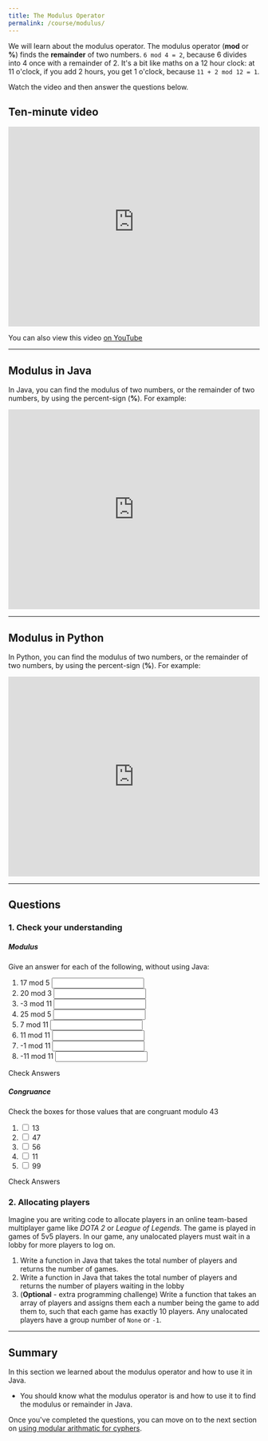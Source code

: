 ```yaml
---
title: The Modulus Operator
permalink: /course/modulus/
---
```


We will learn about the modulus operator. The modulus operator (**mod** or **%**) finds the **remainder** of two numbers. `6 mod 4 = 2`, because 6 divides into 4 once with a remainder of 2. It's a bit like maths on a 12 hour clock: at 11 o'clock, if you add 2 hours, you get 1 o'clock, because `11 + 2 mod 12 = 1`.

Watch the video and then answer the questions below.

## Ten-minute video

<iframe width="100%" height="400px" src="https://www.youtube-nocookie.com/embed/UJnzrbJR1yk" frameborder="0" allow="accelerometer; autoplay; clipboard-write; encrypted-media; gyroscope; picture-in-picture" allowfullscreen></iframe>

You can also view this video [on YouTube](https://youtu.be/UJnzrbJR1yk)

---

## Modulus in Java

In Java, you can find the modulus of two numbers, or the remainder of two numbers, by using the percent-sign (**%**). For example:

<iframe height="400px" width="100%" src="https://repl.it/@davidgundry/MathsForCSModularArithmeticModulusJava?lite=true" scrolling="no" frameborder="no" allowtransparency="true" allowfullscreen="true" sandbox="allow-forms allow-pointer-lock allow-popups allow-same-origin allow-scripts allow-modals"></iframe>

---

## Modulus in Python

In Python, you can find the modulus of two numbers, or the remainder of two numbers, by using the percent-sign (**%**). For example:

<iframe height="400px" width="100%" src="https://repl.it/@davidgundry/MathsForCSModularArithmaticModulusDemo?lite=true" scrolling="no" frameborder="no" allowtransparency="true" allowfullscreen="true" sandbox="allow-forms allow-pointer-lock allow-popups allow-same-origin allow-scripts allow-modals"></iframe>

---

## Questions

### 1. Check your understanding

##### Modulus

Give an answer for each of the following, without using Java:

1. <label for ="q11">17 mod 5</label> <input type="text" id="q11" data-answer="2"/> <span id="q11c" style="display:inline-block"></span>
2. <label for ="q12">20 mod 3</label> <input type="text" id="q12" data-answer="2"/> <span id="q12c" style="display:inline-block"></span>
3. <label for ="q13">-3 mod 11</label> <input type="text" id="q13" data-answer="8"/> <span id="q13c" style="display:inline-block"></span>
4. <label for ="q14">25 mod 5</label> <input type="text" id="q14" data-answer="0"/> <span id="q14c" style="display:inline-block"></span>
5. <label for ="q15">7 mod 11</label> <input type="text" id="q15" data-answer="7"/> <span id="q15c" style="display:inline-block"></span>
6. <label for ="q16">11 mod 11</label> <input type="text" id="q16" data-answer="0"/> <span id="q16c" style="display:inline-block"></span>
7. <label for ="q17">-1 mod 11</label> <input type="text" id="q17" data-answer="10"/> <span id="q17c" style="display:inline-block"></span>
8. <label for ="q18">-11 mod 11</label> <input type="text" id="q18" data-answer="0"/> <span id="q18c" style="display:inline-block"></span>

<a class="btn btn-primary" type="submit" onClick="checkAnswers('q1')">Check Answers</a>
<script src="/assets/check.js"></script>


##### Congruance

Check the boxes for those values that are congruant modulo 43

1. <input type="checkbox" id="q21" data-answer="true" /> <label for ="q21">13</label> <span id="q21c" style="display:inline-block"></span>
2. <input type="checkbox" id="q21" data-answer="false" /> <label for ="q21">47</label> <span id="q21c" style="display:inline-block"></span>
3. <input type="checkbox" id="q21" data-answer="true" /> <label for ="q21">56</label> <span id="q21c" style="display:inline-block"></span>
4. <input type="checkbox" id="q21" data-answer="false" /> <label for ="q21">11</label> <span id="q21c" style="display:inline-block"></span>
5. <input type="checkbox" id="q21" data-answer="true" /> <label for ="q21">99</label> <span id="q21c" style="display:inline-block"></span>

<a class="btn btn-primary" type="submit" onClick="checkAnswers('q2')">Check Answers</a>

### 2. Allocating players

Imagine you are writing code to allocate players in an online team-based multiplayer game like _DOTA 2_ or _League of Legends_. The game is played in games of 5v5 players. In our game, any unalocated players must wait in a lobby for more players to log on.

1. Write a function in Java that takes the total number of players and returns the number of games.
2. Write a function in Java that takes the total number of players and returns the number of players waiting in the lobby
3. (**Optional** - extra programming challenge) Write a function that takes an array of players and assigns them each a number being the game to add them to, such that each game has exactly 10 players. Any unalocated players have a group number of `None` or `-1`.

---

## Summary

In this section we learned about the modulus operator and how to use it in Java. 

* You should know what the modulus operator is and how to use it to find the modulus or remainder in Java.

Once you've completed the questions, you can move on to the next section on [using modular arithmatic for cyphers](../cyphers).